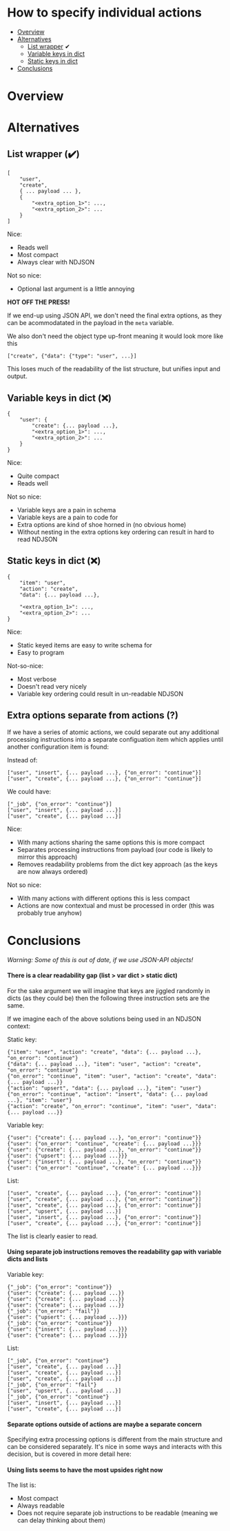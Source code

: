# How to specify individual actions

* [Overview](#overview)
* [Alternatives](#alternatives)
   * [List wrapper](#solution_1) ✔
   * [Variable keys in dict](#solution_2)
   * [Static keys in dict](#solution_3)
* [Conclusions](#conclusions)

# <a name='overview'></a>Overview

# <a name='alternatives'></a>Alternatives

## <a name='solution_1'>List wrapper (✔️)
 
    [
        "user", 
        "create", 
        { ... payload ... }, 
        { 
            "<extra_option_1>": ...,
            "<extra_option_2>": ...
        }
    ]

Nice:

 * Reads well
 * Most compact
 * Always clear with NDJSON
 
Not so nice:

 * Optional last argument is a little annoying 
 
__HOT OFF THE PRESS!__

If we end-up using JSON API, we don't need the final extra options, as they
can be acommodatated in the payload in the `meta` variable.

We also don't need the object type up-front meaning it would look more like this

    ["create", {"data": {"type": "user", ...}]
    
This loses much of the readability of the list structure, but unifies input and
output.

## <a name='solution_2'>Variable keys in dict (❌)

    {
        "user": {
            "create": {... payload ...},
            "<extra_option_1>": ...,
            "<extra_option_2>": ...
        }
    }

Nice:

 * Quite compact
 * Reads well
 
Not so nice:

 * Variable keys are a pain in schema
 * Variable keys are a pain to code for
 * Extra options are kind of shoe horned in (no obvious home)
 * Without nesting in the extra options key ordering can result in hard to read NDJSON
 
## <a name='solution_3'>Static keys in dict (❌)

    {
        "item": "user",
        "action": "create",
        "data": {... payload ...},
        
        "<extra_option_1>": ...,
        "<extra_option_2>": ...
    }
    
Nice:

 * Static keyed items are easy to write schema for
 * Easy to program
 
Not-so-nice:

 * Most verbose
 * Doesn't read very nicely
 * Variable key ordering could result in un-readable NDJSON
  
## Extra options separate from actions (?)

If we have a series of atomic actions, we could separate out any additional 
processing instructions into a separate configuation item which applies until
another configuration item is found:

Instead of:

    ["user", "insert", {... payload ...}, {"on_error": "continue"}]
    ["user", "create", {... payload ...}, {"on_error": "continue"}]
    
We could have:

    ["_job", {"on_error": "continue"}]
    ["user", "insert", {... payload ...}]
    ["user", "create", {... payload ...}]
    
Nice:

 * With many actions sharing the same options this is more compact
 * Separates processing instructions from payload (our code is likely to mirror this approach)
 * Removes readability problems from the dict key approach (as the keys are now always ordered)

Not so nice:

 * With many actions with different options this is less compact
 * Actions are now contextual and must be processed in order (this was probably
   true anyhow)

# <a name='conclusions'></a>Conclusions

_Warning: Some of this is out of date, if we use JSON-API objects!_

#### There is a clear readability gap (list > var dict > static dict)

For the sake argument we will imagine that keys are jiggled randomly in dicts
(as they could be) then the following three instruction sets are the same.

If we imagine each of the above solutions being used in an NDJSON context:

Static key:

    {"item": "user", "action": "create", "data": {... payload ...}, "on_error": "continue"}
    {"data": {... payload ...}, "item": "user", "action": "create", "on_error": "continue"}
    {"on_error": "continue", "item": "user", "action": "create", "data": {... payload ...}}
    {"action": "upsert", "data": {... payload ...}, "item": "user"}
    {"on_error": "continue", "action": "insert", "data": {... payload ...}, "item": "user"}
    {"action": "create", "on_error": "continue", "item": "user", "data": {... payload ...}}

Variable key:    
    
    {"user": {"create": {... payload ...}, "on_error": "continue"}}
    {"user": {"on_error": "continue", "create": {... payload ...}}}
    {"user": {"create": {... payload ...}, "on_error": "continue"}}
    {"user": {"upsert": {... payload ...}}}
    {"user": {"insert": {... payload ...}, "on_error": "continue"}}
    {"user": {"on_error": "continue", "create": {... payload ...}}}
    
List:

    ["user", "create", {... payload ...}, {"on_error": "continue"}]
    ["user", "create", {... payload ...}, {"on_error": "continue"}]
    ["user", "create", {... payload ...}, {"on_error": "continue"}]
    ["user", "upsert", {... payload ...}]
    ["user", "insert", {... payload ...}, {"on_error": "continue"}]
    ["user", "create", {... payload ...}, {"on_error": "continue"}]
    
The list is clearly easier to read.

#### Using separate job instructions removes the readability gap with variable dicts and lists

Variable key: 

    {"_job": {"on_error": "continue"}}
    {"user": {"create": {... payload ...}}
    {"user": {"create": {... payload ...}}
    {"user": {"create": {... payload ...}}
    {"_job": {"on_error": "fail"}}
    {"user": {"upsert": {... payload ...}}}
    {"_job": {"on_error": "continue"}}
    {"user": {"insert": {... payload ...}}}
    {"user": {"create": {... payload ...}}}
    
List:

    ["_job", {"on_error": "continue"}
    ["user", "create", {... payload ...}]
    ["user", "create", {... payload ...}]
    ["user", "create", {... payload ...}]
    ["_job", {"on_error": "fail"}
    ["user", "upsert", {... payload ...}]
    ["_job", {"on_error": "continue"}
    ["user", "insert", {... payload ...}]
    ["user", "create", {... payload ...}]

#### Separate options outside of actions are maybe a separate concern

Specifying extra processing options is different from the main structure and
can be considered separately. It's nice in some ways and interacts with this
decision, but is covered in more detail here:
    
#### Using lists seems to have the most upsides right now

The list is:

 * Most compact
 * Always readable
 * Does not require separate job instructions to be readable (meaning we can delay thinking about them)
 
